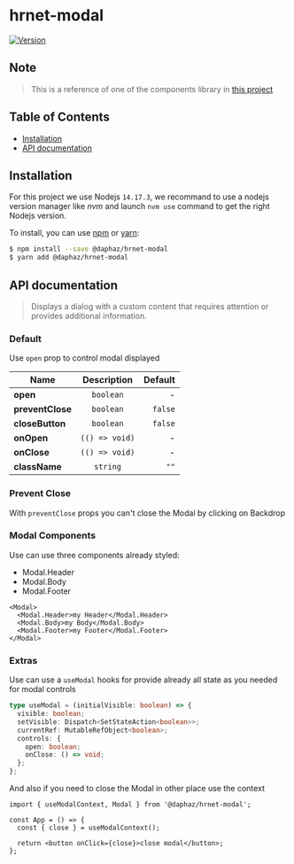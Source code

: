 <h1 align="left">hrnet-modal</h1>
<p>
  <a href="https://www.npmjs.com/package/@daphaz/hrnet-modal" target="_blank">
  <img alt="Version" src="https://badge.fury.io/js/@daphaz%2Fhrnet-modal.svg" />
  </a>
</p>

## Note

> This is a reference of one of the components library in [this project]("https://github.com/Daphaz/DamienBonnet_14_ui_03072022")

## Table of Contents

- [Installation](#installation)
- [API documentation](#API-documentation)

## Installation

For this project we use Nodejs `14.17.3`, we recommand to use a nodejs version manager like _nvm_ and launch `nvm use` command to get the right Nodejs version.

To install, you can use [npm]("https://www.npmjs.com/") or [yarn]("https://yarnpkg.com/"):

```sh
$ npm install --save @daphaz/hrnet-modal
$ yarn add @daphaz/hrnet-modal
```

## API documentation

> Displays a dialog with a custom content that requires attention or provides additional information.

### Default

Use `open` prop to control modal displayed

| Name             |  Description   | Default |
| ---------------- | :------------: | ------: |
| **open**         |   `boolean`    |       - |
| **preventClose** |   `boolean`    | `false` |
| **closeButton**  |   `boolean`    | `false` |
| **onOpen**       | `(() => void)` |       - |
| **onClose**      | `(() => void)` |       - |
| **className**    |    `string`    |    `""` |

### Prevent Close

With `preventClose` props you can't close the Modal by clicking on Backdrop

### Modal Components

Use can use three components already styled:

- Modal.Header
- Modal.Body
- Modal.Footer

```tsx
<Modal>
  <Modal.Header>my Header</Modal.Header>
  <Modal.Body>my Body</Modal.Body>
  <Modal.Footer>my Footer</Modal.Footer>
</Modal>
```

### Extras

Use can use a `useModal` hooks for provide already all state as you needed for modal controls

```ts
type useModal = (initialVisible: boolean) => {
  visible: boolean;
  setVisible: Dispatch<SetStateAction<boolean>>;
  currentRef: MutableRefObject<boolean>;
  controls: {
    open: boolean;
    onClose: () => void;
  };
};
```

And also if you need to close the Modal in other place use the context

```tsx
import { useModalContext, Modal } from '@daphaz/hrnet-modal';

const App = () => {
  const { close } = useModalContext();

  return <button onClick={close}>close modal</button>;
};
```
